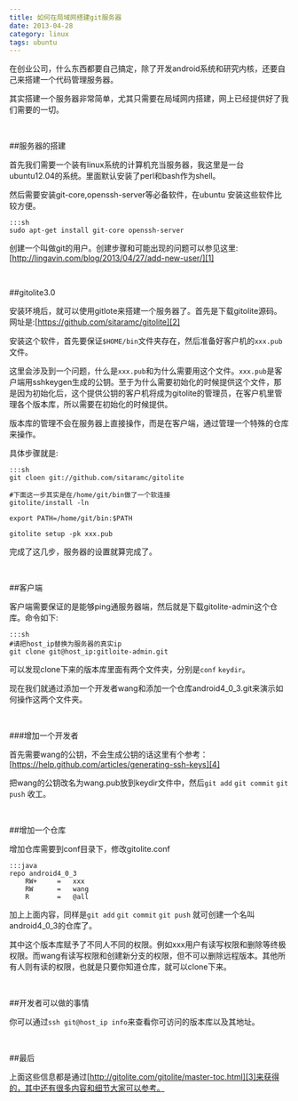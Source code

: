 ```yaml
---
title: 如何在局域网搭建git服务器
date: 2013-04-28
category: linux
tags: ubuntu
---
```


在创业公司，什么东西都要自己搞定，除了开发android系统和研究内核，还要自己来搭建一个代码管理服务器。
<!-- excerpt -->

其实搭建一个服务器非常简单，尤其只需要在局域网内搭建，网上已经提供好了我们需要的一切。

<br/>

##服务器的搭建

首先我们需要一个装有linux系统的计算机充当服务器，我这里是一台ubuntu12.04的系统。里面默认安装了perl和bash作为shell。

然后需要安装git-core,openssh-server等必备软件，在ubuntu 安装这些软件比较方便。

    :::sh
    sudo apt-get install git-core openssh-server

创建一个叫做git的用户。创建步骤和可能出现的问题可以参见这里:[http://lingavin.com/blog/2013/04/27/add-new-user/][1]

<br/>

##gitolite3.0

安装环境后，就可以使用gitlote来搭建一个服务器了。首先是下载gitolite源码。网址是:[https://github.com/sitaramc/gitolite][2]

安装这个软件，首先要保证`$HOME/bin`文件夹存在，然后准备好客户机的`xxx.pub`文件。

这里会涉及到一个问题，什么是`xxx.pub`和为什么需要用这个文件。`xxx.pub`是客户端用sshkeygen生成的公钥。至于为什么需要初始化的时候提供这个文件，那是因为初始化后，这个提供公钥的客户机将成为gitolite的管理员，在客户机里管理各个版本库，所以需要在初始化的时候提供。

<p class="info">版本库的管理不会在服务器上直接操作，而是在客户端，通过管理一个特殊的仓库来操作。</p>

具体步骤就是:

    :::sh
    git cloen git://github.com/sitaramc/gitolite

    #下面这一步其实是在/home/git/bin做了一个软连接
    gitolite/install -ln
    
    export PATH=/home/git/bin:$PATH
    
    gitolite setup -pk xxx.pub

完成了这几步，服务器的设置就算完成了。

<br/>

##客户端

客户端需要保证的是能够ping通服务器端，然后就是下载gitolite-admin这个仓库。命令如下:

    :::sh
    #请把host_ip替换为服务器的真实ip
    git clone git@host_ip:gitloite-admin.git

可以发现clone下来的版本库里面有两个文件夹，分别是`conf` `keydir`。

现在我们就通过添加一个开发者wang和添加一个仓库android4_0_3.git来演示如何操作这两个文件夹。

<br/>

###增加一个开发者

首先需要wang的公钥，不会生成公钥的话这里有个参考：[https://help.github.com/articles/generating-ssh-keys][4]

把wang的公钥改名为wang.pub放到keydir文件中，然后`git add` `git commit` `git push` 收工。

<br/>

##增加一个仓库

增加仓库需要到conf目录下，修改gitolite.conf

    :::java
    repo android4_0_3
    	RW+		=	xxx
    	RW		=	wang
    	R		=	@all

加上上面内容，同样是`git add` `git commit` `git push` 就可创建一个名叫android4_0_3的仓库了。

其中这个版本库赋予了不同人不同的权限。例如xxx用户有读写权限和删除等终极权限。而wang有读写权限和创建新分支的权限，但不可以删除远程版本。其他所有人则有读的权限，也就是只要你知道仓库，就可以clone下来。

<br/>

##开发者可以做的事情

你可以通过`ssh git@host_ip info`来查看你可访问的版本库以及其地址。

<br/>

##最后

上面这些信息都是通过[http://gitolite.com/gitolite/master-toc.html][3]来获得的，其中还有很多内容和细节大家可以参考。

[1]:http://lingavin.com/blog/2013/04/27/add-new-user/
[2]:https://github.com/sitaramc/gitolite
[3]:http://gitolite.com/gitolite/master-toc.html
[4]:https://help.github.com/articles/generating-ssh-keys
